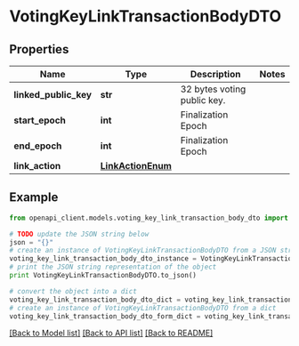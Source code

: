 # VotingKeyLinkTransactionBodyDTO


## Properties

Name | Type | Description | Notes
------------ | ------------- | ------------- | -------------
**linked_public_key** | **str** | 32 bytes voting public key. | 
**start_epoch** | **int** | Finalization Epoch | 
**end_epoch** | **int** | Finalization Epoch | 
**link_action** | [**LinkActionEnum**](LinkActionEnum.md) |  | 

## Example

```python
from openapi_client.models.voting_key_link_transaction_body_dto import VotingKeyLinkTransactionBodyDTO

# TODO update the JSON string below
json = "{}"
# create an instance of VotingKeyLinkTransactionBodyDTO from a JSON string
voting_key_link_transaction_body_dto_instance = VotingKeyLinkTransactionBodyDTO.from_json(json)
# print the JSON string representation of the object
print VotingKeyLinkTransactionBodyDTO.to_json()

# convert the object into a dict
voting_key_link_transaction_body_dto_dict = voting_key_link_transaction_body_dto_instance.to_dict()
# create an instance of VotingKeyLinkTransactionBodyDTO from a dict
voting_key_link_transaction_body_dto_form_dict = voting_key_link_transaction_body_dto.from_dict(voting_key_link_transaction_body_dto_dict)
```
[[Back to Model list]](../README.md#documentation-for-models) [[Back to API list]](../README.md#documentation-for-api-endpoints) [[Back to README]](../README.md)


